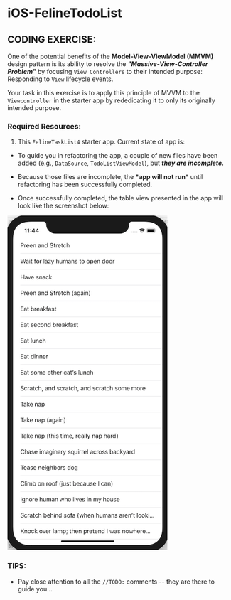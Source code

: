 # iOS-FelineTodoList

## CODING EXERCISE:

One of the potential benefits of the **Model-View-ViewModel (MMVM)** design pattern is its ability to resolve the __*"Massive-View-Controller Problem"*__ by focusing `View Controllers` to their intended purpose: Responding to `View` lifecycle events.

Your task in this exercise is to apply this principle of MVVM to the `Viewcontroller` in the starter app by rededicating it to only its originally intended purpose.

### Required Resources:

1. This `FelineTaskList4` starter app. Current state of app is:

- To guide you in refactoring the app, a couple of new files have been added (e.g., `DataSource`, `TodoListViewModel`), but __*they are incomplete.*__

- Because those files are incomplete, the __*app will not run__* until refactoring has been successfully completed.

- Once successfully completed, the table view presented in the app will look like the screenshot below:

![Working_table_view](Working_table_view.png) </br>


### TIPS:

- Pay close attention to all the `//TODO:` comments -- they are there to guide you...
